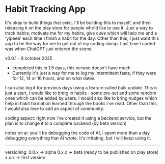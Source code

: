 # Habit Tracking App 

It's okay to build things that exist. I'll be building this to myself, and then releasing it on the play store for people who'd like to use it. 
Just a way to track habits, motivate me for my habits, give cues which will help me and a 'yipeee' each time I finish a habit for the day. 
Other than this, I just want this app to be the way for me to get out of my coding slump. Last time I coded was when ChatGPT just entered the scene.

v0.0.1 - 9 october 2025
- completed this in 1.5 days, this version doesn't have much. 
- Currently it's just a way for me to log my intermittent fasts, if they were for 12, 14 or 16 hours, and on what dates. 

I can also log it for previous days using a feature called bulk update. 
This is just a start, I would like to bring in habits - some pre-set and some random ones which can be added by users. 
I would also like to bring nudges which help in habit formation learned through the books i've read. 
Other than this, I would also love to add an aspect of community. 

coding aspect: 
right now i've created it using a backend service, but the plan is to change it to a complete backend (by beta version)

notes on ai: you'll be debugging the code of AI, i spent more than a day debugging everything that AI wrote. It's irritating, but I will keep using it. 

---

versioning: 
0.0.x -> alpha
0.x.x -> beta (ready to be published on play store)
x.x.x -> first version
